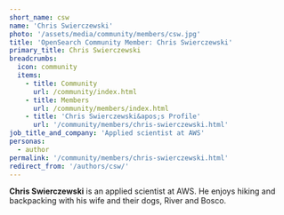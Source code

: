 ```yaml
---
short_name: csw
name: 'Chris Swierczewski'
photo: '/assets/media/community/members/csw.jpg'
title: 'OpenSearch Community Member: Chris Swierczewski'
primary_title: Chris Swierczewski
breadcrumbs:
  icon: community
  items:
    - title: Community
      url: /community/index.html
    - title: Members
      url: /community/members/index.html
    - title: 'Chris Swierczewski&apos;s Profile'
      url: '/community/members/chris-swierczewski.html'
job_title_and_company: 'Applied scientist at AWS'
personas:
  - author
permalink: '/community/members/chris-swierczewski.html'
redirect_from: '/authors/csw/'
---
```



**Chris Swierczewski** is an applied scientist at AWS. He enjoys hiking and backpacking with his wife and their dogs, River and Bosco.